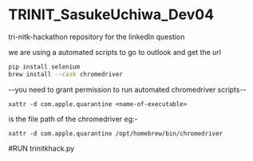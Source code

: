 # TRINIT_SasukeUchiwa_Dev04
tri-nitk-hackathon repository for the linkedIn question

we are using a automated scripts to go to outlook and get the url
```bash
pip install selenium 
brew install --cask chromedriver
```


--you need to grant permission to run automated chromedriver scripts--
```
xattr -d com.apple.quarantine <name-of-executable> 
```
<name-of-executible> is the file path of the chromedriver
  eg:-
  ```
  xattr -d com.apple.quarantine /opt/homebrew/bin/chromedriver
  ```
#RUN trinitkhack.py
  
  
